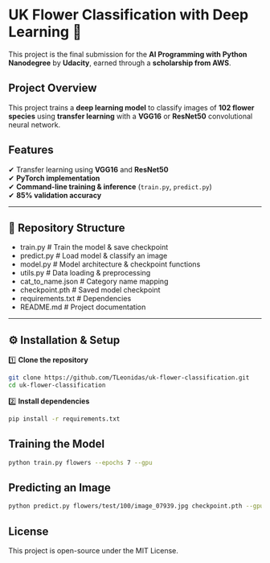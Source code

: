 # UK Flower Classification with Deep Learning 🌸

This project is the final submission for the **AI Programming with Python Nanodegree** by **Udacity**, earned through a **scholarship from AWS**.

## Project Overview
This project trains a **deep learning model** to classify images of **102 flower species** using **transfer learning** with a **VGG16** or **ResNet50** convolutional neural network.

## Features
✔ Transfer learning using **VGG16** and **ResNet50**  
✔ **PyTorch implementation**  
✔ **Command-line training & inference** (`train.py`, `predict.py`)  
✔ **85% validation accuracy**

---

## 📂 Repository Structure

- train.py            # Train the model & save checkpoint
- predict.py          # Load model & classify an image
- model.py            # Model architecture & checkpoint functions
- utils.py            # Data loading & preprocessing
- cat_to_name.json    # Category name mapping
- checkpoint.pth      # Saved model checkpoint
- requirements.txt    # Dependencies
- README.md           # Project documentation

---

## ⚙️ Installation & Setup
1️⃣ **Clone the repository**  
```bash
git clone https://github.com/TLeonidas/uk-flower-classification.git
cd uk-flower-classification
```
2️⃣ **Install dependencies**
```bash
pip install -r requirements.txt
```
## Training the Model
```bash
python train.py flowers --epochs 7 --gpu
```
## Predicting an Image
```bash
python predict.py flowers/test/100/image_07939.jpg checkpoint.pth --gpu
```
## License
This project is open-source under the MIT License.
